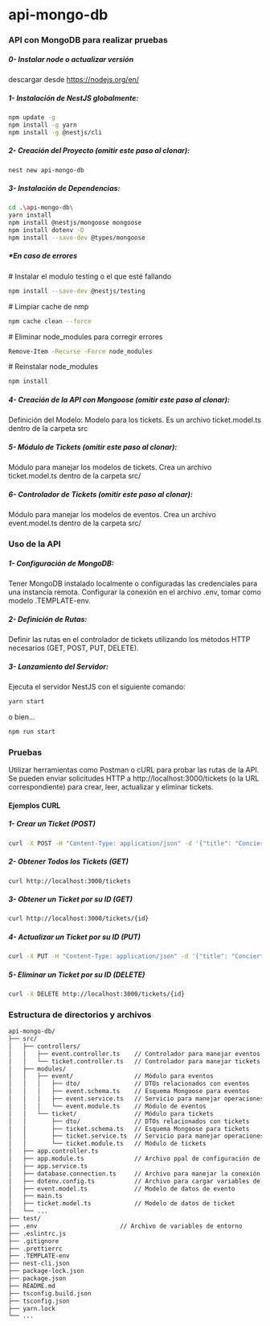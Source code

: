 # api-mongo-db

### API con MongoDB para realizar pruebas

##### 0- Instalar node o actualizar versión

descargar desde https://nodejs.org/en/

##### 1- Instalación de NestJS globalmente:

```bash
npm update -g
npm install -g yarn
npm install -g @nestjs/cli
```

##### 2- Creación del Proyecto (omitir este paso al clonar):

```bash
nest new api-mongo-db
```

##### 3- Instalación de Dependencias:

```bash
cd .\api-mongo-db\
yarn install
npm install @nestjs/mongoose mongoose
npm install dotenv -D
npm install --save-dev @types/mongoose
```

##### \*En caso de errores

\# Instalar el modulo testing o el que esté fallando

```bash
npm install --save-dev @nestjs/testing
```

\# Limpiar cache de nmp

```bash
npm cache clean --force
```

\# Eliminar node_modules para corregir errores

```bash
Remove-Item -Recurse -Force node_modules
```

\# Reinstalar node_modules

```bash
npm install
```

##### 4- Creación de la API con Mongoose (omitir este paso al clonar):

Definición del Modelo: Modelo para los tickets. Es un archivo ticket.model.ts dentro de la carpeta src

##### 5- Módulo de Tickets (omitir este paso al clonar):

Módulo para manejar los modelos de tickets. Crea un archivo ticket.model.ts dentro de la carpeta src/

##### 6- Controlador de Tickets (omitir este paso al clonar):

Módulo para manejar los modelos de eventos. Crea un archivo event.model.ts dentro de la carpeta src/

### Uso de la API

##### 1- Configuración de MongoDB:

Tener MongoDB instalado localmente o configuradas las credenciales para una instancia remota. Configurar la conexión en el archivo .env, tomar como modelo .TEMPLATE-env.

##### 2- Definición de Rutas:

Definir las rutas en el controlador de tickets utilizando los métodos HTTP necesarios (GET, POST, PUT, DELETE).

##### 3- Lanzamiento del Servidor:

Ejecuta el servidor NestJS con el siguiente comando:

```bash
yarn start
```

o bien...

```bash
npm run start

```

### Pruebas

Utilizar herramientas como Postman o cURL para probar las rutas de la API. Se pueden enviar solicitudes HTTP a http://localhost:3000/tickets (o la URL correspondiente) para crear, leer, actualizar y eliminar tickets.

#### Ejemplos CURL

##### 1- Crear un Ticket (POST)

```bash
curl -X POST -H "Content-Type: application/json" -d '{"title": "Concierto de Rock", "description": "Increíble concierto de rock en vivo", "price": 20}' http://localhost:3000/tickets
```

##### 2- Obtener Todos los Tickets (GET)

```bash
curl http://localhost:3000/tickets
```

##### 3- Obtener un Ticket por su ID (GET)

```bash
curl http://localhost:3000/tickets/{id}
```

##### 4- Actualizar un Ticket por su ID (PUT)

```bash
curl -X PUT -H "Content-Type: application/json" -d '{"title": "Concierto de Rock (Actualizado)", "description": "Increíble concierto de rock en vivo (Actualizado)", "price": 25}' http://localhost:3000/tickets/{id}
```

##### 5- Eliminar un Ticket por su ID (DELETE)

```bash
curl -X DELETE http://localhost:3000/tickets/{id}
```

### Estructura de directorios y archivos

```bash
api-mongo-db/
├── src/
│   ├── controllers/
│   │   ├── event.controller.ts    // Controlador para manejar eventos
│   │   └── ticket.controller.ts   // Controlador para manejar tickets
│   ├── modules/
│   │   ├── event/                 // Módulo para eventos
│   │   │   ├── dto/               // DTOs relacionados con eventos
│   │   │   ├── event.schema.ts    // Esquema Mongoose para eventos
│   │   │   ├── event.service.ts   // Servicio para manejar operaciones de eventos
│   │   │   └── event.module.ts    // Módulo de eventos
│   │   └── ticket/                // Módulo para tickets
│   │       ├── dto/               // DTOs relacionados con tickets
│   │       ├── ticket.schema.ts   // Esquema Mongoose para tickets
│   │       ├── ticket.service.ts  // Servicio para manejar operaciones de tickets
│   │       └── ticket.module.ts   // Módulo de tickets
│   ├── app.controller.ts
│   ├── app.module.ts              // Archivo ppal de configuración de la aplicación
│   ├── app.service.ts
│   ├── database.connection.ts     // Archivo para manejar la conexión a MongoDB
│   ├── dotenv.config.ts           // Archivo para cargar variables de entorno
│   ├── event.model.ts             // Modelo de datos de evento
│   ├── main.ts
│   ├── ticket.model.ts            // Modelo de datos de ticket
│   └── ...
├── test/
├── .env                       // Archivo de variables de entorno
├── .eslintrc.js
├── .gitignore
├── .prettierrc
├── .TEMPLATE-env
├── nest-cli.json
├── package-lock.json
├── package.json
├── README.md
├── tsconfig.build.json
├── tsconfig.json
├── yarn.lock
└── ...
```
